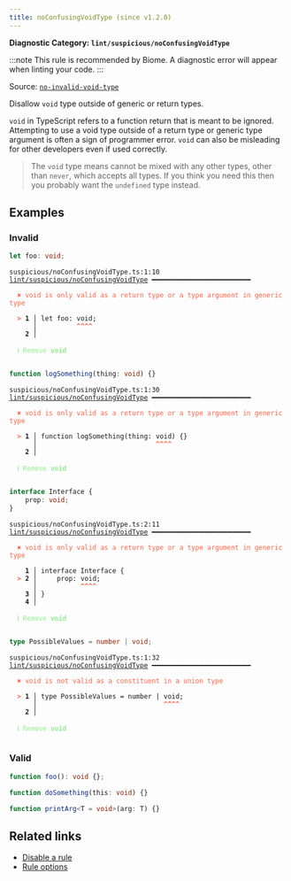 ```yaml
---
title: noConfusingVoidType (since v1.2.0)
---
```


**Diagnostic Category: `lint/suspicious/noConfusingVoidType`**

:::note
This rule is recommended by Biome. A diagnostic error will appear when linting your code.
:::

Source: <a href="https://typescript-eslint.io/rules/no-invalid-void-type" target="_blank"><code>no-invalid-void-type</code></a>

Disallow `void` type outside of generic or return types.

`void` in TypeScript refers to a function return that is meant to be ignored. Attempting to use a void type outside of a return type or generic type argument is often a sign of programmer error. `void` can also be misleading for other developers even if used correctly.

>The `void` type means cannot be mixed with any other types, other than `never`, which accepts all types.
If you think you need this then you probably want the `undefined` type instead.


## Examples

### Invalid

```ts
let foo: void;
```

<pre class="language-text"><code class="language-text">suspicious/noConfusingVoidType.ts:1:10 <a href="https://biomejs.dev/linter/rules/no-confusing-void-type">lint/suspicious/noConfusingVoidType</a> ━━━━━━━━━━━━━━━━━━━━━━━━━

<strong><span style="color: Tomato;">  </span></strong><strong><span style="color: Tomato;">✖</span></strong> <span style="color: Tomato;">void is only valid as a return type or a type argument in generic type</span>
  
<strong><span style="color: Tomato;">  </span></strong><strong><span style="color: Tomato;">&gt;</span></strong> <strong>1 │ </strong>let foo: void;
   <strong>   │ </strong>         <strong><span style="color: Tomato;">^</span></strong><strong><span style="color: Tomato;">^</span></strong><strong><span style="color: Tomato;">^</span></strong><strong><span style="color: Tomato;">^</span></strong>
    <strong>2 │ </strong>
  
<strong><span style="color: lightgreen;">  </span></strong><strong><span style="color: lightgreen;">ℹ</span></strong> <span style="color: lightgreen;">Remove </span><span style="color: lightgreen;"><strong>void</strong></span>
  
</code></pre>

```ts
function logSomething(thing: void) {}
```

<pre class="language-text"><code class="language-text">suspicious/noConfusingVoidType.ts:1:30 <a href="https://biomejs.dev/linter/rules/no-confusing-void-type">lint/suspicious/noConfusingVoidType</a> ━━━━━━━━━━━━━━━━━━━━━━━━━

<strong><span style="color: Tomato;">  </span></strong><strong><span style="color: Tomato;">✖</span></strong> <span style="color: Tomato;">void is only valid as a return type or a type argument in generic type</span>
  
<strong><span style="color: Tomato;">  </span></strong><strong><span style="color: Tomato;">&gt;</span></strong> <strong>1 │ </strong>function logSomething(thing: void) {}
   <strong>   │ </strong>                             <strong><span style="color: Tomato;">^</span></strong><strong><span style="color: Tomato;">^</span></strong><strong><span style="color: Tomato;">^</span></strong><strong><span style="color: Tomato;">^</span></strong>
    <strong>2 │ </strong>
  
<strong><span style="color: lightgreen;">  </span></strong><strong><span style="color: lightgreen;">ℹ</span></strong> <span style="color: lightgreen;">Remove </span><span style="color: lightgreen;"><strong>void</strong></span>
  
</code></pre>

```ts
interface Interface {
    prop: void;
}
```

<pre class="language-text"><code class="language-text">suspicious/noConfusingVoidType.ts:2:11 <a href="https://biomejs.dev/linter/rules/no-confusing-void-type">lint/suspicious/noConfusingVoidType</a> ━━━━━━━━━━━━━━━━━━━━━━━━━

<strong><span style="color: Tomato;">  </span></strong><strong><span style="color: Tomato;">✖</span></strong> <span style="color: Tomato;">void is only valid as a return type or a type argument in generic type</span>
  
    <strong>1 │ </strong>interface Interface {
<strong><span style="color: Tomato;">  </span></strong><strong><span style="color: Tomato;">&gt;</span></strong> <strong>2 │ </strong>    prop: void;
   <strong>   │ </strong>          <strong><span style="color: Tomato;">^</span></strong><strong><span style="color: Tomato;">^</span></strong><strong><span style="color: Tomato;">^</span></strong><strong><span style="color: Tomato;">^</span></strong>
    <strong>3 │ </strong>}
    <strong>4 │ </strong>
  
<strong><span style="color: lightgreen;">  </span></strong><strong><span style="color: lightgreen;">ℹ</span></strong> <span style="color: lightgreen;">Remove </span><span style="color: lightgreen;"><strong>void</strong></span>
  
</code></pre>

```ts
type PossibleValues = number | void;
```

<pre class="language-text"><code class="language-text">suspicious/noConfusingVoidType.ts:1:32 <a href="https://biomejs.dev/linter/rules/no-confusing-void-type">lint/suspicious/noConfusingVoidType</a> ━━━━━━━━━━━━━━━━━━━━━━━━━

<strong><span style="color: Tomato;">  </span></strong><strong><span style="color: Tomato;">✖</span></strong> <span style="color: Tomato;">void is not valid as a constituent in a union type</span>
  
<strong><span style="color: Tomato;">  </span></strong><strong><span style="color: Tomato;">&gt;</span></strong> <strong>1 │ </strong>type PossibleValues = number | void;
   <strong>   │ </strong>                               <strong><span style="color: Tomato;">^</span></strong><strong><span style="color: Tomato;">^</span></strong><strong><span style="color: Tomato;">^</span></strong><strong><span style="color: Tomato;">^</span></strong>
    <strong>2 │ </strong>
  
<strong><span style="color: lightgreen;">  </span></strong><strong><span style="color: lightgreen;">ℹ</span></strong> <span style="color: lightgreen;">Remove </span><span style="color: lightgreen;"><strong>void</strong></span>
  
</code></pre>

### Valid

```ts
function foo(): void {};
```

```ts
function doSomething(this: void) {}
```

```ts
function printArg<T = void>(arg: T) {}
```

## Related links

- [Disable a rule](/linter/#disable-a-lint-rule)
- [Rule options](/linter/#rule-options)
